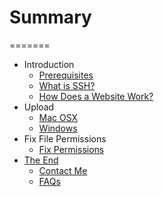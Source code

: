 # Summary
=======
* Introduction
    * [Prerequisites](introduction/prerequisites.md)
    * [What is SSH?](introduction/ssh.md)
    * [How Does a Website Work?](introduction/website.md)
* Upload
    * [Mac OSX](upload/macosx.md)
    * [Windows](upload/windows.md)
* Fix File Permissions
    * [Fix Permissions](fix/fix.md)
* [The End](end/README.md)
    * [Contact Me](end/contact.md)
    * [FAQs](end/faq.md)
